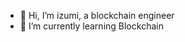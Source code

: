 - 👋 Hi, I’m izumi, a blockchain engineer
- 🌱 I’m currently learning Blockchain

<!---
iamizumi/iamizumi is a ✨ special ✨ repository because its `README.md` (this file) appears on your GitHub profile.
You can click the Preview link to take a look at your changes.
--->
